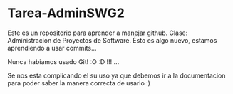# Tarea-AdminSWG2
Este es un repositorio para aprender a manejar github. Clase: Administración de Proyectos de Software.
Ésto es algo nuevo, estamos aprendiendo a usar commits...

Nunca habiamos usado Git! :O :D !!! ...

Se nos esta complicando el su uso ya que debemos ir a la documentacion
para poder saber la manera correcta de usarlo :)
